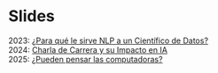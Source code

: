 # Slides
2023: [¿Para qué le sirve NLP a un Científico de Datos?](https://docs.google.com/presentation/d/136iX1a892MKBjs9hooOZ3vs8Iv7XxvREBTOCL7ELFSc/edit#slide=id.p1) </br>
2024: [Charla de Carrera y su Impacto en IA](https://docs.google.com/presentation/d/13IDD1tIaNnYoaGoRFFdrRyfq92g4Q8OM9Qyv8to0wWw/edit?usp=drivesdk)</br>
2025: [¿Pueden pensar las computadoras?](https://docs.google.com/presentation/d/1RkGkH2ER6tJWynDiU1Ogi_YWGE5rf8s56l-G0VXEq98)</br>
